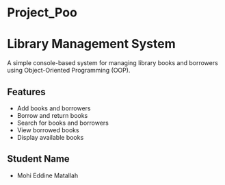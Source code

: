 # Project_Poo
# Library Management System
A simple console-based system for managing library books and borrowers using Object-Oriented Programming (OOP).
## Features
- Add books and borrowers
- Borrow and return books
- Search for books and borrowers
- View borrowed books
- Display available books
## Student Name 
- Mohi Eddine Matallah
